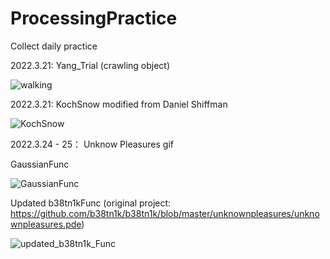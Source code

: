 # ProcessingPractice
Collect daily practice</n>

2022.3.21: Yang_Trial (crawling object)

![walking](https://user-images.githubusercontent.com/59080745/159198911-755df716-a9a5-4f97-83fb-0d47562d2a98.gif)


2022.3.21: KochSnow modified from Daniel Shiffman

![KochSnow](https://user-images.githubusercontent.com/59080745/159248469-ad7b22cc-acda-424b-8a52-d22c68f30042.png)

2022.3.24 - 25： Unknow Pleasures gif

GaussianFunc

![GaussianFunc](https://user-images.githubusercontent.com/59080745/160080673-2480b8b5-67aa-4c28-a5f4-ded9a55e130f.gif)

Updated b38tn1kFunc  (original project: https://github.com/b38tn1k/b38tn1k/blob/master/unknownpleasures/unknownpleasures.pde)

![updated_b38tn1k_Func](https://user-images.githubusercontent.com/59080745/160080977-d50c0539-a219-4eb5-ba1a-b68e0c7c5c96.gif)
